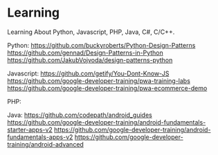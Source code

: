 # Learning
Learning About Python, Javascript, PHP, Java, C#, C/C++.

Python:
https://github.com/buckyroberts/Python-Design-Patterns
https://github.com/gennad/Design-Patterns-in-Python
https://github.com/JakubVojvoda/design-patterns-python

Javascript:
https://github.com/getify/You-Dont-Know-JS
https://github.com/google-developer-training/pwa-training-labs
https://github.com/google-developer-training/pwa-ecommerce-demo

PHP:


Java:
https://github.com/codepath/android_guides
https://github.com/google-developer-training/android-fundamentals-starter-apps-v2
https://github.com/google-developer-training/android-fundamentals-apps-v2
https://github.com/google-developer-training/android-advanced
